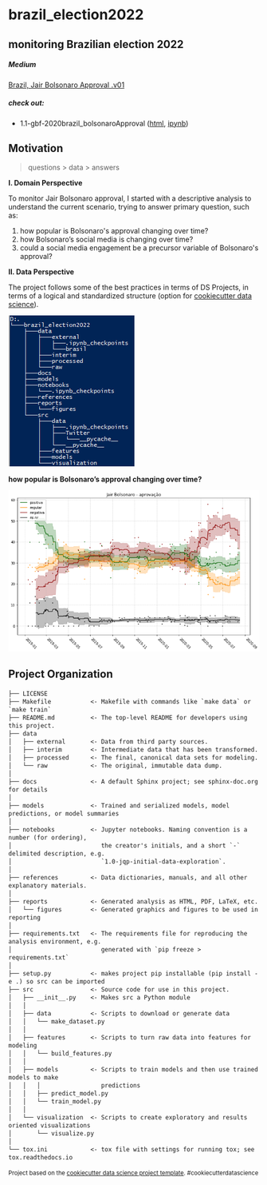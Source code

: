 # brazil_election2022

## monitoring Brazilian election 2022

##### Medium

[Brazil, Jair Bolsonaro Approval .v01](https://medium.com/@gbferrada/brazil-jair-bolsonaro-approval-v01-510ad3eab8d8)

##### check out:

- 1.1-gbf-2020brazil_bolsonaroApproval ([html](https://github.com/gabrielbfs/brazil_election2020/blob/master/notebooks/1.1-gbf-2020brazil_bolsonaroApproval.html), [ipynb](https://github.com/gabrielbfs/brazil_election2020/blob/master/notebooks/1.1-gbf-2020brazil_bolsonaroApproval.ipynb))



## Motivation

> questions > data > answers

**I. Domain Perspective**

To monitor Jair Bolsonaro approval, I started with a descriptive analysis to understand the current scenario, trying to answer primary question, such as:

1. how popular is Bolsonaro's approval changing over time?
2. how Bolsonaro’s social media is changing over time?
3. could a social media engagement be a precursor variable of Bolsonaro's approval?

**II. Data Perspective**

The project follows some of the best practices in terms of DS Projects, in terms of a logical and standardized structure (option for [cookiecutter data science](http://drivendata.github.io/cookiecutter-data-science/)).

![](reports\figures\project_structure.PNG)



**how popular is Bolsonaro’s approval changing over time?**

![JairBolsonaro_approval](/reports/figures/JairBolsonaro_approval.png)



Project Organization
------------

    ├── LICENSE
    ├── Makefile           <- Makefile with commands like `make data` or `make train`
    ├── README.md          <- The top-level README for developers using this project.
    ├── data
    │   ├── external       <- Data from third party sources.
    │   ├── interim        <- Intermediate data that has been transformed.
    │   ├── processed      <- The final, canonical data sets for modeling.
    │   └── raw            <- The original, immutable data dump.
    │
    ├── docs               <- A default Sphinx project; see sphinx-doc.org for details
    │
    ├── models             <- Trained and serialized models, model predictions, or model summaries
    │
    ├── notebooks          <- Jupyter notebooks. Naming convention is a number (for ordering),
    │                         the creator's initials, and a short `-` delimited description, e.g.
    │                         `1.0-jqp-initial-data-exploration`.
    │
    ├── references         <- Data dictionaries, manuals, and all other explanatory materials.
    │
    ├── reports            <- Generated analysis as HTML, PDF, LaTeX, etc.
    │   └── figures        <- Generated graphics and figures to be used in reporting
    │
    ├── requirements.txt   <- The requirements file for reproducing the analysis environment, e.g.
    │                         generated with `pip freeze > requirements.txt`
    │
    ├── setup.py           <- makes project pip installable (pip install -e .) so src can be imported
    ├── src                <- Source code for use in this project.
    │   ├── __init__.py    <- Makes src a Python module
    │   │
    │   ├── data           <- Scripts to download or generate data
    │   │   └── make_dataset.py
    │   │
    │   ├── features       <- Scripts to turn raw data into features for modeling
    │   │   └── build_features.py
    │   │
    │   ├── models         <- Scripts to train models and then use trained models to make
    │   │   │                 predictions
    │   │   ├── predict_model.py
    │   │   └── train_model.py
    │   │
    │   └── visualization  <- Scripts to create exploratory and results oriented visualizations
    │       └── visualize.py
    │
    └── tox.ini            <- tox file with settings for running tox; see tox.readthedocs.io





<p><small>Project based on the <a target="_blank" href="https://drivendata.github.io/cookiecutter-data-science/">cookiecutter data science project template</a>. #cookiecutterdatascience</small></p>